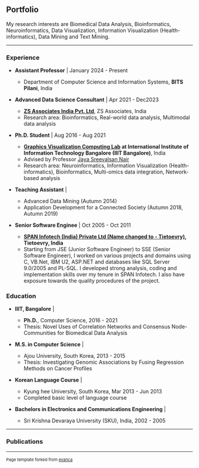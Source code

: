 ## Portfolio
My research interests are Biomedical Data Analysis, Bioinformatics, Neuroinformatics, Data Visualization, Information
Visualization (Health-informatics), Data Mining and Text Mining.

---
 
### Experience
- <b>Assistant Professor</b> | January 2024 - Present
  -  Department of Computer Science and Information Systems, <b>BITS Pilani</b>, India

- <b>Advanced Data Science Consultant</b> | Apr 2021 - Dec2023
  - <b>[ZS Associates India Pvt. Ltd](https://www.zs.com/)</b>, ZS Associates, India
  - Research area: Bioinformatics, Real-world data analysis, Multimodal data analysis

- <b>Ph.D. Student</b> | Aug 2016 - Aug 2021
  - <b> [Graphics Visualization Computing Lab](https://www.iiitb.ac.in/GVCL/) at International Institute of Information Technology Bangalore (IIIT Bangalore)</b>, India
  - Advised by Professor [Jaya Sreevalsan Nair](https://sites.google.com/view/jaya-sreevalsan-nair/)
  - Research area:  Neuroinformatics, Information Visualization (Health-informatics), Bioinformatics, Multi-omics data integration, Network-based analysis
  
- <b>Teaching Assistant</b> | 
  - Advanced Data Mining (Autumn 2014)
  - Application Development for a Connected Society (Autumn 2018, Autumn 2019)

- <b>Senior Software Enginee</b> | Oct 2005 - Oct 2011
  - <b>[SPAN Infotech (India) Private Ltd (Name changed to - Tietoevry)](https://www.evry.com/in/), Tietoevry, India </b>
  - Starting from JSE (Junior Software Engineer) to SSE (Senior Software Engineer), I worked on various projects and domains using C, VB.Net, IBM U2, ASP.NET and databases like SQL Server 9.0/2005 and PL-SQL. I developed strong analysis, coding and implementation skills over my tenure in SPAN Infotech. I also have exposure towards the quality procedures of the project.

### Education
- <b>IIIT, Bangalore</b> |  
  - <b>Ph.D.</b>, Computer Science, 2016 - 2021
  - Thesis: Novel Uses of Correlation Networks and Consensus Node-Communities for Biomedical Data Analysis 
    
- <b>M.S. in Computer Science</b> |
  - Ajou University, South Korea, 2013 - 2015
  - Thesis: Investigating Genomic Associations by Fusing Regression Methods on Cancer Profiles
   
- <b>Korean Language Course</b> |
   - Kyung hee University, South Korea, Mar 2013 - Jun 2013
   - Completed basic level of language course

- <b>Bachelors in Electronics and Communications  Engineering</b> |
  - Sri Krishna Devaraya University (SKU), India, 2002 - 2005

---

### Publications




---
<p style="font-size:11px">Page template forked from <a href="https://github.com/evanca/quick-portfolio">evanca</a></p>
<!-- Remove above link if you don't want to attibute -->
